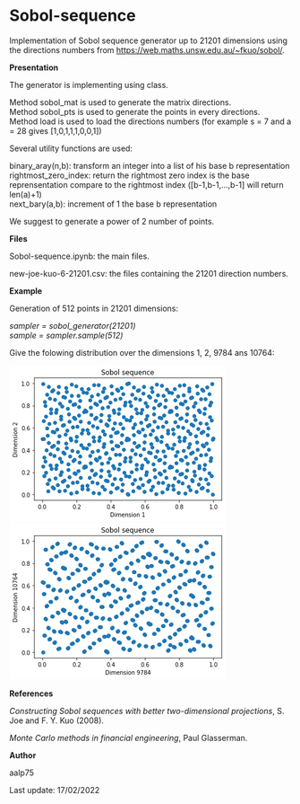 # Sobol-sequence

Implementation of Sobol sequence generator up to 21201 dimensions using the directions numbers from https://web.maths.unsw.edu.au/~fkuo/sobol/.

**Presentation**

The generator is implementing using class.

Method sobol_mat is used to generate the matrix directions.\
Method sobol_pts is used to generate the points in every directions.\
Method load is used to load the directions numbers (for example s = 7 and a = 28 gives [1,0,1,1,1,0,0,1])

Several utility functions are used:

binary_aray(n,b): transform an integer into a list of his base b representation\
rightmost_zero_index: return the rightmost zero index is the base reprensentation compare to the rightmost index ([b-1,b-1,...,b-1] will return len(a)+1)\
next_bary(a,b): increment of 1 the base b representation

We suggest to generate a power of 2 number of points.


**Files**

Sobol-sequence.ipynb: the main files.

new-joe-kuo-6-21201.csv: the files containing the 21201 direction numbers.

**Example**

Generation of 512 points in 21201 dimensions:

*sampler = sobol_generator(21201)*\
*sample = sampler.sample(512)*

Give the folowing distribution over the dimensions 1, 2, 9784 ans 10764:

![This is an image](https://github.com/aalp75/Sobol-sequence/blob/main/dim1-dim2.png) ![This is an image](https://github.com/aalp75/Sobol-sequence/blob/main/dim9784-dim10764.png)


**References**

*Constructing Sobol sequences with better two-dimensional projections*, S. Joe and F. Y. Kuo (2008).

*Monte Carlo methods in financial engineering*, Paul Glasserman.

**Author**

aalp75

Last update: 17/02/2022

